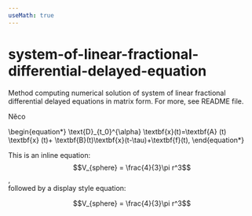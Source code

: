 ```yaml
---
useMath: true
---
```


# system-of-linear-fractional-differential-delayed-equation
Method computing numerical solution of system of linear fractional differential delayed equations in matrix form. For more, see README file.

Něco

\begin{equation*}
    \text{D}_{t_0}^{\alpha} \textbf{x}(t)=\textbf{A} (t) \textbf{x} (t)+ \textbf{B}(t)\textbf{x}(t-\tau)+\textbf{f}(t),
\end{equation*}

This is an inline equation: $$V_{sphere} = \frac{4}{3}\pi r^3$$,<br>
followed by a display style equation:

$$V_{sphere} = \frac{4}{3}\pi r^3$$
